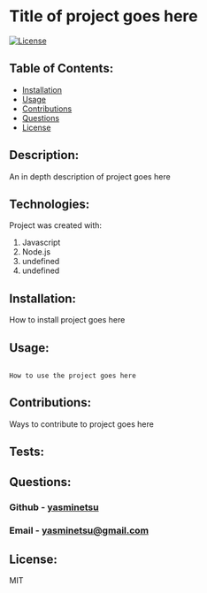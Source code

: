 # Title of project goes here
[![License](https://img.shields.io/badge/License-MIT-lightblue.svg)](https://www.boost.org/LICENSE_1_0.txt)
## Table of Contents:
    
- [Installation](#installation)
- [Usage](#usage)
- [Contributions](#contributions)
- [Questions](#questions)
- [License](#license)
    
## Description:
    
An in depth description of project goes here
    
## Technologies:
    
Project was created with:
    
1. Javascript
2. Node.js
3. undefined
4. undefined
    
## Installation:
    
How to install project goes here
       
## Usage: 

```

How to use the project goes here  

```

## Contributions:
    
Ways to contribute to project goes here

## Tests:


    
## Questions:
    
### Github - [yasminetsu](https://github.com/yasminetsu) 
### Email - yasminetsu@gmail.com
    
## License: 
    
MIT